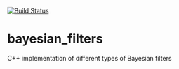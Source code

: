 [![Build Status](https://app.travis-ci.com/borodziejciesla/bayesian_filters.svg?token=xzbGQFuWuWjAwFgp8FyQ&branch=main)](https://app.travis-ci.com/borodziejciesla/bayesian_filters)

# bayesian_filters
C++ implementation of different types of Bayesian filters
